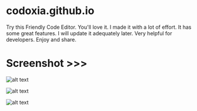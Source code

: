 # codoxia.github.io

 Try this Friendly Code Editor. You'll love it. I made it with a lot of effort. It has some great features. I will update it adequately later. Very helpful for developers. Enjoy and share.
 
 # Screenshot >>>
 ![alt text](https://github.com/AhsanParadise/ahsanparadise.github.io/blob/master/ScreenShot1.jpg?raw=true)
 
 ![alt text](https://github.com/AhsanParadise/ahsanparadise.github.io/blob/master/ScreenShot2.jpg?raw=true)
  
 ![alt text](https://github.com/AhsanParadise/ahsanparadise.github.io/blob/master/ScreenShot3.jpg?raw=true)
